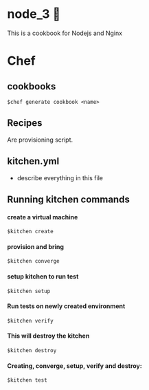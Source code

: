 # node_3 :taco:

This is a cookbook for Nodejs and Nginx

# Chef

## cookbooks
    $chef generate cookbook <name>

## Recipes
Are provisioning script.

## kitchen.yml
- describe everything in this file

## Running  kitchen commands

#### create a virtual machine
    $kitchen create

#### provision and bring

    $kitchen converge

#### setup kitchen to run test
    $kitchen setup

#### Run tests on newly created environment
    $kitchen verify

#### This will destroy the kitchen
    $kitchen destroy

#### Creating, converge, setup, verify and destroy:
    $kitchen test
